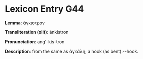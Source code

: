 # Lexicon Entry G44

**Lemma**: ἄγκιστρον

**Transliteration (xlit)**: ánkistron

**Pronunciation**: ang'-kis-tron

**Description**:
from the same as ἀγκάλη; a hook (as bent):--hook.

